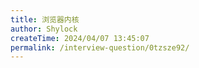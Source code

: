```yaml
---
title: 浏览器内核
author: Shylock
createTime: 2024/04/07 13:45:07
permalink: /interview-question/0tzsze92/
---
```

